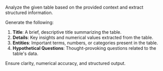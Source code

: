 Analyze the given table based on the provided context and extract structured information.

Generate the following:
1. **Title**: A brief, descriptive title summarizing the table.
2. **Details**: Key insights and numerical values extracted from the table.
3. **Entities**: Important terms, numbers, or categories present in the table.
4. **Hypothetical Questions**: Thought-provoking questions related to the table's data.

Ensure clarity, numerical accuracy, and structured output.